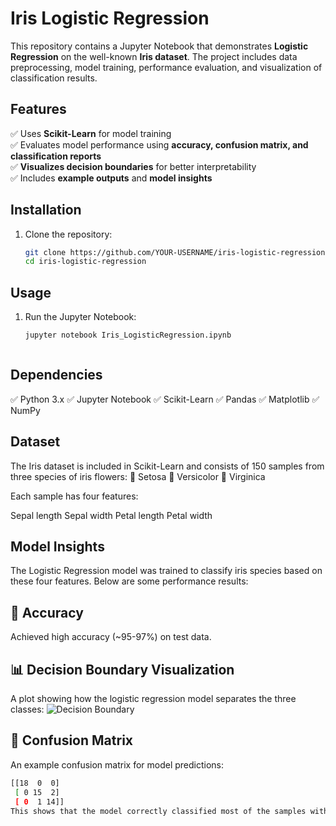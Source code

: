 # Iris Logistic Regression  

This repository contains a Jupyter Notebook that demonstrates **Logistic Regression** on the well-known **Iris dataset**. The project includes data preprocessing, model training, performance evaluation, and visualization of classification results.  

## Features  

✅ Uses **Scikit-Learn** for model training  
✅ Evaluates model performance using **accuracy, confusion matrix, and classification reports**  
✅ **Visualizes decision boundaries** for better interpretability  
✅ Includes **example outputs** and **model insights**  

## Installation  

1. Clone the repository:  
   ```bash
   git clone https://github.com/YOUR-USERNAME/iris-logistic-regression.git
   cd iris-logistic-regression

## Usage

1. Run the Jupyter Notebook:
   ```bash
   jupyter notebook Iris_LogisticRegression.ipynb



## Dependencies

✅ Python 3.x
✅ Jupyter Notebook
✅ Scikit-Learn
✅ Pandas
✅ Matplotlib
✅ NumPy

## Dataset

The Iris dataset is included in Scikit-Learn and consists of 150 samples from three species of iris flowers:
🌿 Setosa
🌿 Versicolor
🌿 Virginica

Each sample has four features:

Sepal length
Sepal width
Petal length
Petal width

## Model Insights

The Logistic Regression model was trained to classify iris species based on these four features. Below are some performance results:

## 🎯 Accuracy

Achieved high accuracy (~95-97%) on test data.

## 📊 Decision Boundary Visualization

A plot showing how the logistic regression model separates the three classes:
![Decision Boundary](decision_boundary.png)


## 🔢 Confusion Matrix

An example confusion matrix for model predictions:
   ```bash
   [[18  0  0]
    [ 0 15  2]
    [ 0  1 14]]
   This shows that the model correctly classified most of the samples with only a few misclassifications.

